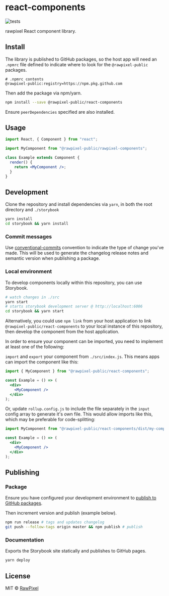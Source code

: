 # react-components

![tests](https://github.com/rawpixel-public/react-components/workflows/tests/badge.svg?branch=master)

rawpixel React component library.

## Install

The library is published to GitHub packages, so the host app will need an `.npmrc`
file defined to indicate where to look for the `@rawpixel-public` packages.

```text
# .npmrc contents
@rawpixel-public:registry=https://npm.pkg.github.com
```

Then add the package via npm/yarn.

```bash
npm install --save @rawpixel-public/react-components
```

Ensure `peerDependencies` specified are also installed.

## Usage

```jsx
import React, { Component } from "react";

import MyComponent from "@rawpixel-public/rawpixel-components";

class Example extends Component {
  render() {
    return <MyComponent />;
  }
}
```

## Development

Clone the repository and install dependencies via `yarn`, in both the root
directory and `./storybook`

```bash
yarn install
cd storybook && yarn install
```

### Commit messages

Use [conventional-commits](https://www.conventionalcommits.org/en/v1.0.0/) convention to indicate the type of change you've made. This will be used to generate the changelog release notes and semantic version when publishing a package.

### Local environment

To develop components locally within this repository, you can use Storybook.

```bash
# watch changes in ./src
yarn start
# starts storybook development server @ http://localhost:6006
cd storybook && yarn start
```

Alternatively, you could use `npm link` from your host application to link
`@rawpixel-public/react-components` to your local instance of this repository, then
develop the component from the host application.

In order to ensure your component can be imported, you need to implement at
least one of the following:

`import` and `export` your component from `./src/index.js`. This means apps can
import the component like this:

```jsx
import { MyComponent } from "@rawpixel-public/react-components";

const Example = () => (
  <div>
    <MyComponent />
  </div>
);
```

Or, update `rollup.config.js` to include the file separately in the `input`
config array to generate it's own file. This would allow imports like this,
which may be preferable for code-splitting:

```jsx
import MyComponent from "@rawpixel-public/react-components/dist/my-component";

const Example = () => (
  <div>
    <MyComponent />
  </div>
);
```

## Publishing

### Package

Ensure you have configured your development environment to [publish to GitHub packages](https://help.github.com/en/packages/using-github-packages-with-your-projects-ecosystem/configuring-npm-for-use-with-github-packages#publishing-a-package).

Then increment version and publish (example below).

```bash
npm run release # tags and updates changelog
git push --follow-tags origin master && npm publish # publish
```

### Documentation

Exports the Storybook site statically and publishes to GitHub pages.

```bash
yarn deploy
```

## License

MIT © [RawPixel](https://www.rawpixel.com)
